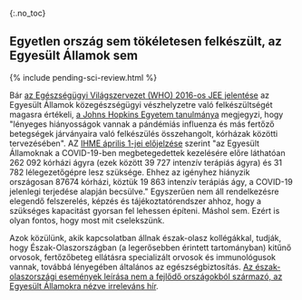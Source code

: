 {:.no_toc} 
## Egyetlen ország sem tökéletesen felkészült, az Egyesült Államok sem

{% include pending-sci-review.html %}

Bár [az Egészségügyi Világszervezet (WHO) 2016-os JEE jelentése](https://apps.who.int/iris/bitstream/handle/10665/254701/WHO-WHE-CPI-2017.13-eng.pdf) az Egyesült Államok közegészségügyi vészhelyzetre való felkészültségét magasra értékeli, [a Johns Hopkins Egyetem tanulmánya](https://jhu.pure.elsevier.com/en/publications/pandemic-influenza-and-major-disease-outbreak-preparedness-in-us--7) megjegyzi, hogy "lényeges hiányosságok vannak a pándémiás influenza és más fertőző betegségek járványaira való felkészülés összehangolt, kórházak közötti tervezésében".
AZ [IHME április 1-jei előjelzése](http://www.healthdata.org/sites/default/files/files/Projects/COVID/Estimation_update_040120.pdf) szerint "az Egyesült Államoknak a COVID-19-ben megbetegedettek kezelésére előre láthatóan 262 092 kórházi ágyra (ezek között 39 727 intenzív terápiás ágyra) és 31 782 lélegezetőgépre lesz szüksége. Ehhez az igényhez hiányzik országosan 87674 kórházi, köztük 19 863 intenzív terápiás ágy, a COVID-19 jelenlegi terjedése alapján becsülve."
Egyszerűen nem áll rendelkezésre elegendő felszerelés, képzés és tájékoztatórendszer ahhoz, hogy a szükséges kapacitást gyorsan fel lehessen építeni. Máshol sem. Ezért is olyan fontos, hogy most mit cselekszünk.

 Azok közülünk, akik kapcsolatban állnak észak-olasz kollégákkal, tudják, hogy Észak-Olaszországban (a legerősebben érintett tartományban) kitűnő orvosok, fertőzőbeteg ellátásra specializált orvosok és immunológusok vannak, továbbá lényegében általános az egészségbiztosítás. [Az észak-olaszországi események leírása nem a fejlődő országokból származó, az Egyesült Államokra nézve irreleváns hír](https://twitter.com/drkomanduri/status/1236720751073546240).
